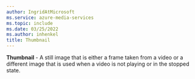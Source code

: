 ```yaml
---
author: IngridAtMicrosoft
ms.service: azure-media-services
ms.topic: include
ms.date: 03/25/2022
ms.author: inhenkel
title: Thumbnail
---
```


**Thumbnail** - A still image that is either a frame taken from a video or a different image that is used when a video is not playing or in the stopped state.
